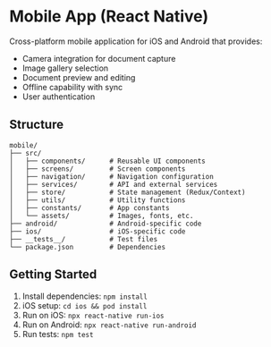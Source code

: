 # Mobile App (React Native)

Cross-platform mobile application for iOS and Android that provides:
- Camera integration for document capture
- Image gallery selection
- Document preview and editing
- Offline capability with sync
- User authentication

## Structure

```
mobile/
├── src/
│   ├── components/      # Reusable UI components
│   ├── screens/         # Screen components
│   ├── navigation/      # Navigation configuration
│   ├── services/        # API and external services
│   ├── store/           # State management (Redux/Context)
│   ├── utils/           # Utility functions
│   ├── constants/       # App constants
│   └── assets/          # Images, fonts, etc.
├── android/             # Android-specific code
├── ios/                 # iOS-specific code
├── __tests__/           # Test files
└── package.json         # Dependencies
```

## Getting Started

1. Install dependencies: `npm install`
2. iOS setup: `cd ios && pod install`
3. Run on iOS: `npx react-native run-ios`
4. Run on Android: `npx react-native run-android`
5. Run tests: `npm test`

